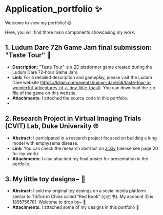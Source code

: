 # Application_portfolio ✨
Welcome to view my portfolio! 😄

Here, you will find three main components showcasing my work:

## 1. Ludum Dare 72h Game Jam final submission: **"Taste Tour"** 🍞

- **Description:** "Taste Tour" is a 2D platformer game created during the Ludum Dare 72-hour Game Jam.
- **Link:** For a detailed description and gameplay, please visit the Ludum Dare website (https://ldjam.com/events/ludum-dare/56/taste-tour-a-wonderful-adventures-of-a-tiny-little-toast). You can download the zip file of the game on this website.
- **Attachments:** I attached the source code in this portfolio.
- 
## 2. Research Project in Virtual Imaging Trials (CVIT) Lab, Duke University 🌐

- **Abstract:** I participated in a research project focused on building a lung model with emphysema disease.
- **Link:** You can check the research abstract on [arXiv](https://arxiv.org/abs/2405.05359) (please see page 20 for my work).  
- **Attachments:**  I also attached my final poster for presentation in the portfolio.

## 3. My little toy designs~ 💖

- **Abstract:** I sold my original toy desings on a social media platform similar to TikTok in China called “Red Book” (小红书). My account ID is 1895756781. Welcome to drop by~ 🤗
- **Attachments:** I attached some of my designs in this portfolio 🍰
